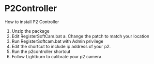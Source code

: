 # P2Controller

How to install P2 Controller
1.	Unzip the package
2.	Edit RegisterSoftCam.bat
a.	Change the patch to match your location
3.	Run RegisterSoftcam.bat with Admin privilege
4.	Edit the shortcut to include ip address of your p2.
5.	Run the p2controller shortcut
6.	Follow Lightburn to calibrate your p2 camera.
